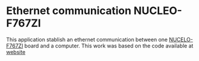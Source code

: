 # Ethernet communication NUCLEO-F767ZI

This application stablish an ethernet communication between one [NUCELO-F767ZI](https://www.st.com/en/evaluation-tools/nucleo-f767zi.html) board and a computer. This work was based on the code available at [website](http://ausleuchtung.ch/stm32-nucleo-f767zi-web-server/)
